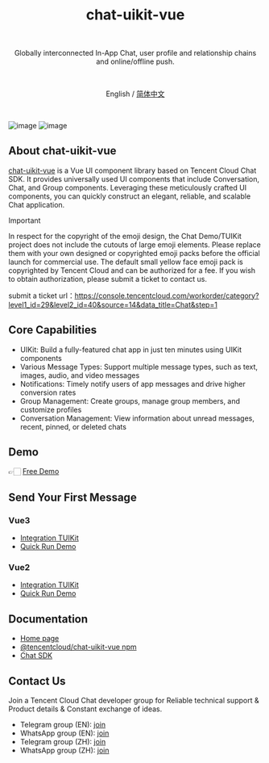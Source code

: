 <h1 align="center">chat-uikit-vue</h1>

<br>

<p align="center">
  Globally interconnected In-App Chat, user profile and relationship chains and online/offline push.
</p>

<br>

<p align="center">
  <span>English / </span>
  <a href="https://github.com/TencentCloud/chat-uikit-vue/blob/main/.github/README_ZH.md">简体中文</a>
</p>

<br>

![image](https://github.com/TencentCloud/chat-uikit-vue/assets/57951148/7bd24604-1e5e-4541-8992-245dccbbc810)
![image](https://github.com/TencentCloud/chat-uikit-vue/assets/57951148/40ae2f49-39ae-432d-8d1b-5b46414bc3b4)

## About chat-uikit-vue

[chat-uikit-vue](https://www.npmjs.com/package/@tencentcloud/chat-uikit-vue) is a Vue UI component library based on Tencent Cloud Chat SDK. It provides universally used UI components that include Conversation, Chat, and Group components. Leveraging these meticulously crafted UI components, you can quickly construct an elegant, reliable, and scalable Chat application.

> [!IMPORTANT]
> In respect for the copyright of the emoji design, the Chat Demo/TUIKit project does not include the cutouts of large emoji elements. Please replace them with your own designed or copyrighted emoji packs before the official launch for commercial use. The default small yellow face emoji pack is copyrighted by Tencent Cloud and can be authorized for a fee. If you wish to obtain authorization, please submit a ticket to contact us.
> 
> submit a ticket url：https://console.tencentcloud.com/workorder/category?level1_id=29&level2_id=40&source=14&data_title=Chat&step=1

## Core Capabilities

- UIKit: Build a fully-featured chat app in just ten minutes using UIKit components
- Various Message Types: Support multiple message types, such as text, images, audio, and video messages
- Notifications: Timely notify users of app messages and drive higher conversion rates
- Group Management: Create groups, manage group members, and customize profiles
- Conversation Management: View information about unread messages, recent, pinned, or deleted chats

## Demo

👉🏻 [Free Demo](https://web.sdk.qcloud.com/im/demo/intl/index.html?scene=social)

## Send Your First Message

### Vue3
- [Integration TUIKit](https://trtc.io/document/58644?platform=web&product=chat)
- [Quick Run Demo](https://github.com/TencentCloud/chat-uikit-vue/blob/main/Vue3/Demo/README.md)

### Vue2
- [Integration TUIKit](https://trtc.io/document/58644?platform=web&product=chat)
- [Quick Run Demo](https://github.com/TencentCloud/chat-uikit-vue/blob/main/Vue2/Demo/README.md)

## Documentation
- [Home page](https://trtc.io/document/50061?platform=web&product=chat)
- [@tencentcloud/chat-uikit-vue npm](https://www.npmjs.com/package/@tencentcloud/chat-uikit-vue)
- [Chat SDK](https://trtc.io/document/34309?platform=web&product=chat)

## Contact Us
Join a Tencent Cloud Chat developer group for Reliable technical support & Product details & Constant exchange of ideas.
- Telegram group (EN): [join](https://t.me/+1doS9AUBmndhNGNl)
- WhatsApp group (EN): [join](https://chat.whatsapp.com/Gfbxk7rQBqc8Rz4pzzP27A)
- Telegram group (ZH): [join](https://t.me/tencent_imsdk)
- WhatsApp group (ZH): [join](https://chat.whatsapp.com/IVa11ZkVmKTEwSWsAzSyik)
